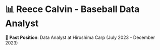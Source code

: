 # 📊 **Reece Calvin - Baseball Data Analyst**

🏢 **Past Position**: Data Analyst at Hiroshima Carp (July 2023 - December 2023)
